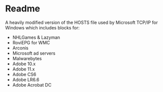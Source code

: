 # Readme

A heavily modified version of the HOSTS file used by Microsoft TCP/IP for Windows which includes blocks for:
- NHLGames & Lazyman
- RoviEPG for WMC
- Arconis
- Microsoft ad servers
- Malwarebytes
- Adobe 10.x
- Adobe 11.x
- Adobe CS6
- Adobe LR6.6
- Adobe Acrobat DC
